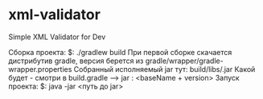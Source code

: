 # xml-validator
Simple XML Validator for Dev

Сборка проекта:
$: ./gradlew build
При первой сборке скачается дистрибутив gradle, версия берется из gradle/wrapper/gradle-wrapper.properties
Собранный исполняемый jar тут: build/libs/<name>.jar
Какой будет <name> - смотри в build.gradle --> jar : <baseName + version>
Запуск проекта:
$: java -jar <путь до jar>